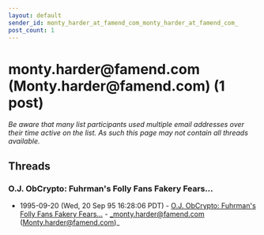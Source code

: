 ```yaml
---
layout: default
sender_id: monty_harder_at_famend_com_monty_harder_at_famend_com_
post_count: 1
---
```


# monty.harder<span>@</span>famend.com (Monty.harder<span>@</span>famend.com) (1 post)

_Be aware that many list participants used multiple email addresses over their time active on the list. As such this page may not contain all threads available._

## Threads

### O.J. ObCrypto:  Fuhrman's Folly Fans Fakery Fears...
+ 1995-09-20 (Wed, 20 Sep 95 16:28:06 PDT) - [O.J. ObCrypto:  Fuhrman's Folly Fans Fakery Fears...](/archive/1995/09/5c6caab0cf94cf2a535011afbebcea3c74826fdaae430f5b51c80b72d2c3f6cd) - _monty.harder@famend.com (Monty.harder@famend.com)_

